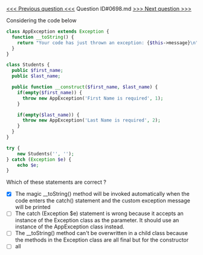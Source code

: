 [<<< Previous question <<<](0697.md)  Question ID#0698.md  [>>> Next question >>>](0699.md) 

Considering the code below

```php
class AppException extends Exception {
  function __toString() {
    return "Your code has just thrown an exception: {$this->message}\n";
  }
}

class Students {
  public $first_name;
  public $last_name;

  public function __construct($first_name, $last_name) {
    if(empty($first_name)) {
      throw new AppException('First Name is required', 1);
    }

    if(empty($last_name)) {
      throw new AppException('Last Name is required', 2);
    }
  }
}

try {
    new Students('', ''); 
} catch (Exception $e) {
    echo $e;
}
```
Which of these statements are correct ?

- [x] The magic __toString() method will be invoked automatically when the code enters the catch() statement and the custom exception message will be printed
- [ ] The catch (Exception $e) statement is wrong because it accepts an instance of the Exception class as the parameter. It should use an instance of the AppException class instead.
- [ ] The __toString() method can't be overwritten in a child class because the methods in the Exception class are all final but for the constructor
- [ ] all
